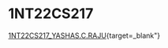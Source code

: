 # 1NT22CS217
[1NT22CS217_YASHAS.C.RAJU](C:\Users\yasha\OneDrive\Desktop\1NT22CS217_YASHASCRAJU.htm){target=_blank"}
